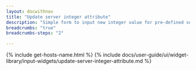 ```yaml
---
layout: docwithnav
title: "Update server integer attribute"
description: "Simple form to input new integer value for pre-defined server attribute key. The widget is deprecated. Use \"Update Multiple Attributes\" widget. Attribute type and integer value type can be selected in widgets data key configuration."
breadcrumbs: "true"
breadcrumbs-steps: "2"

---
```

{% include get-hosts-name.html %}
{% include docs/user-guide/ui/widget-library/input-widgets/update-server-integer-attribute.md %}
